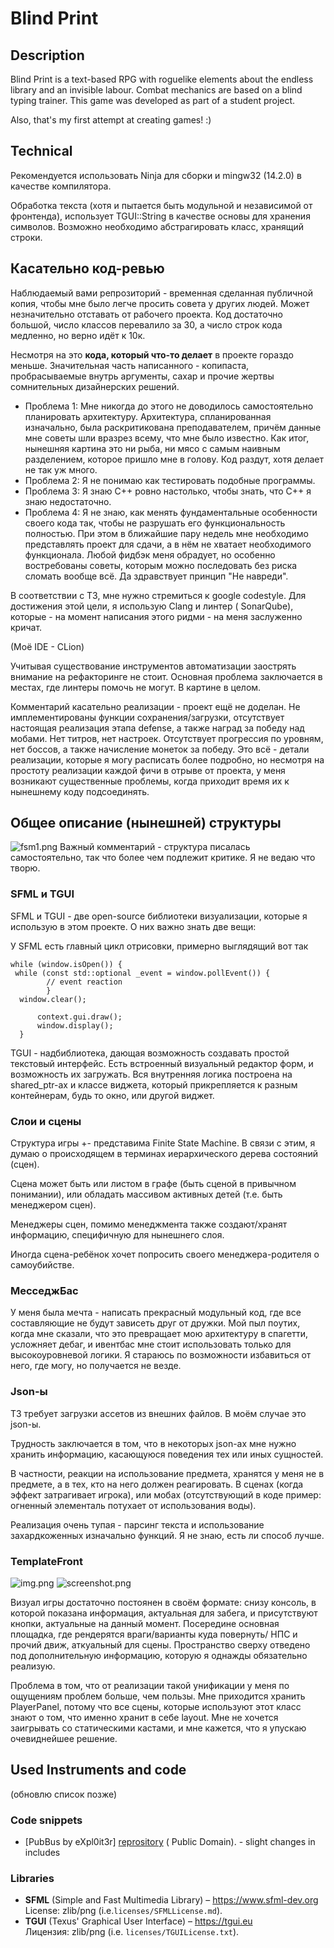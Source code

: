 # Blind Print

## Description

Blind Print is a text-based RPG with roguelike elements about the endless library and an invisible labour.
Combat mechanics are based on a blind typing trainer.
This game was developed as part of a student project.

Also, that's my first attempt at creating games! :)

## Technical

Рекомендуется использовать Ninja для сборки и mingw32 (14.2.0) в качестве компилятора.

Обработка текста (хотя и пытается быть модульной и независимой от фронтенда), использует TGUI::String в качестве основы
для хранения символов. Возможно необходимо абстрагировать класс, хранящий строки.

## Касательно код-ревью

Наблюдаемый вами репрозиторий - временная сделанная публичной копия, чтобы мне было легче просить совета у других людей.
Может незначительно отставать от рабочего проекта.
Код достаточно большой, число классов перевалило за 30, а число строк кода медленно, но верно идёт к 10к.

Несмотря на это **кода, который что-то делает** в проекте гораздо меньше. Значительная часть написанного -
копипаста, пробрасываемые внутрь аргументы, сахар и прочие жертвы сомнительных дизайнерских решений.

- Проблема 1: Мне никогда до этого не доводилось самостоятельно планировать архитектуру. Архитектура, спланированная
  изначально, была раскритикована преподавателем, причём данные мне советы шли вразрез всему, что мне было известно. Как
  итог, нынешняя картина это ни рыба, ни мясо с самым наивным разделением, которое пришло мне в голову. Код раздут, хотя
  делает не так уж много.
- Проблема 2: Я не понимаю как тестировать подобные программы.
- Проблема 3: Я знаю C++ ровно настолько, чтобы знать, что C++ я знаю недостаточно.
- Проблема 4: Я не знаю, как менять фундаментальные особенности своего кода так, чтобы не разрушать его функциональность
  полностью. При этом в ближайшие пару недель мне необходимо представлять проект для сдачи, а в нём не хватает необходимого функционала.
  Любой фидбэк меня обрадует, но особенно востребованы советы, которым можно последовать без риска сломать вообще всё. Да здравствует принцип "Не навреди".

В соответствии с ТЗ, мне нужно стремиться к google codestyle. Для достижения этой цели, я использую Clang и линтер (
SonarQube), которые - на момент написания этого ридми - на меня заслуженно кричат.

(Моё IDE - CLion)

Учитывая существование инструментов автоматизации заострять внимание на рефакторинге не стоит.
Основная проблема заключается в местах, где линтеры помочь не могут. В картине в целом.

Комментарий касательно реализации - проект ещё не доделан. Не имплементированы функции сохранения/загрузки, отсутствует
настоящая
реализация этапа defense, а также наград за победу над мобами. Нет титров, нет настроек.
Отсутствует прогрессия по уровням, нет боссов, а также начисление монеток за победу.
Это всё - детали реализации, которые я могу расписать более подробно, но несмотря на простоту реализации каждой фичи в
отрыве от проекта, у меня возникают существенные проблемы, когда приходит время их к нынешнему коду подсоединять.

## Общее описание (нынешней) структуры

![fsm1.png](readMePics%2Ffsm1.png)
Важный комментарий - структура писалась самостоятельно, так что более чем подлежит критике. Я не ведаю что творю.

### SFML и TGUI

SFML и TGUI - две open-source библиотеки визуализации, которые я использую в этом проекте. О них важно знать две вещи:

У SFML есть главный цикл отрисовки, примерно выглядящий вот так

```
while (window.isOpen()) {
 while (const std::optional _event = window.pollEvent()) {
        // event reaction
        }
  window.clear();

      context.gui.draw();
      window.display();
  }
```

TGUI - надбиблиотека, дающая возможность создавать простой текстовый интерфейс.
Есть встроенный визуальный редактор форм, и возможность их загружать. Вся внутренняя логика построена на shared_ptr-ах и
классе виджета, который прикрепляется к разным контейнерам, будь то окно, или другой виджет.

### Слои и сцены

Структура игры +- представима Finite State Machine. В связи с этим, я думаю о происходящем в терминах иерархического
дерева состояний (сцен).

Сцена может быть или листом в графе (быть сценой в привычном понимании), или обладать массивом активных детей (т.е. быть
менеджером сцен).

Менеджеры сцен, помимо менеджмента также создают/хранят информацию, специфичную для нынешнего слоя.

Иногда сцена-ребёнок хочет попросить своего менеджера-родителя о самоубийстве.

### МесседжБас

У меня была мечта - написать прекрасный модульный код, где все составляющие не будут зависеть друг от дружки.
Мой пыл поутих, когда мне сказали, что это превращает мою архитектуру в спагетти, усложняет дебаг, и ивентбас мне стоит
использовать
только для высокоуровневой логики. Я стараюсь по возможности избавиться от него, где могу, но получается не везде.

### Json-ы

ТЗ требует загрузки ассетов из внешних файлов. В моём случае это json-ы.

Трудность заключается в том, что в некоторых json-ах мне нужно хранить информацию, касающуюся поведения тех или иных
сущностей.

В частности, реакции на использование предмета, хранятся у меня не в предмете, а в тех, кто на него должен реагировать.
В сценах (когда эффект затрагивает игрока), или мобах (отсутствующий в коде пример: огненный элементаль потухает от
использования воды).

Реализация очень тупая - парсинг текста и использование захардкоженных изначально функций. Я не знаю, есть ли способ
лучше.

### TemplateFront

![img.png](readMePics/img.png)
![screenshot.png](readMePics/screenshot.png)

Визуал игры достаточно постоянен в своём формате: снизу консоль, в которой показана информация, актуальная для забега, и
присутствуют кнопки, актуальные на данный момент. Посередине основная площадка, где рендерятся враги/варианты куда
повернуть/ НПС и прочий движ, аткуальный для сцены. Пространство сверху отведено под дополнительную информацию, которую
я однажды обязательно реализую.

Проблема в том, что от реализации такой унификации у меня по ощущениям проблем больше, чем пользы. Мне приходится
хранить PlayerPanel, потому что все сцены, которые используют этот класс знают о том, что именно хранит в себе layout.
Мне не хочется заигрывать со статическими кастами, и мне кажется, что я упускаю очевиднейшее решение.

## Used Instruments and code

(обновлю список позже)

### Code snippets

- [PubBus by eXpl0it3r] [reprository](https://github.com/eXpl0it3r/PubBus/tree/faa3f4e4818be5fd86424986bd3bf9b0bd6a876e/include/PubBus) (
  Public Domain). - slight changes in includes

### Libraries

- **SFML** (Simple and Fast Multimedia Library) – https://www.sfml-dev.org  
  License: zlib/png (i.e.`licenses/SFMLLicense.md`).
- **TGUI** (Texus' Graphical User Interface) – https://tgui.eu  
  Лицензия: zlib/png (i.e. `licenses/TGUILicense.txt`).  
